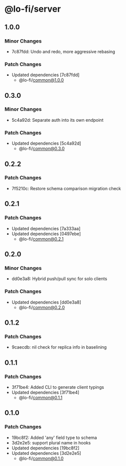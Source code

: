 # @lo-fi/server

## 1.0.0

### Minor Changes

- 7c87fdd: Undo and redo, more aggressive rebasing

### Patch Changes

- Updated dependencies [7c87fdd]
  - @lo-fi/common@1.0.0

## 0.3.0

### Minor Changes

- 5c4a92d: Separate auth into its own endpoint

### Patch Changes

- Updated dependencies [5c4a92d]
  - @lo-fi/common@0.3.0

## 0.2.2

### Patch Changes

- 7f5210c: Restore schema comparison migration check

## 0.2.1

### Patch Changes

- Updated dependencies [7a333aa]
- Updated dependencies [0497ebe]
  - @lo-fi/common@0.2.1

## 0.2.0

### Minor Changes

- dd0e3a8: Hybrid push/pull sync for solo clients

### Patch Changes

- Updated dependencies [dd0e3a8]
  - @lo-fi/common@0.2.0

## 0.1.2

### Patch Changes

- 9caecdb: nil check for replica info in baselining

## 0.1.1

### Patch Changes

- 3f71be4: Added CLI to generate client typings
- Updated dependencies [3f71be4]
  - @lo-fi/common@0.1.1

## 0.1.0

### Patch Changes

- 19bc8f2: Added 'any' field type to schema
- 3d2e2e5: support plural name in hooks
- Updated dependencies [19bc8f2]
- Updated dependencies [3d2e2e5]
  - @lo-fi/common@0.1.0
